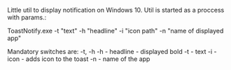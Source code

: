 Little util to display notification on Windows 10.
Util is started as a proccess with params.:

ToastNotify.exe -t "text" -h "headline" -i "icon path" -n "name of displayed app"

Mandatory switches are: -t, -h
	-h - headline - displayed bold
	-t - text
	-i - icon - adds icon to the toast
	-n - name of the app